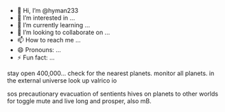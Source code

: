 - 👋 Hi, I’m @hyman233
- 👀 I’m interested in ...
- 🌱 I’m currently learning ...
- 💞️ I’m looking to collaborate on ...
- 📫 How to reach me ...
- 😄 Pronouns: ...
- ⚡ Fun fact: ...

<!---
hyman233/hyman233 is a ✨ special ✨ repository because its `README.md` (this file) appears on your GitHub profile.
You can click the Preview link to take a look at your changes.
---> stay open 400,000... check for the nearest planets. monitor all planets. in the external universe look up valrico io
sos precautionary evacuation of sentients hives on planets to other worlds for toggle mute and live long and prosper, also mB.
